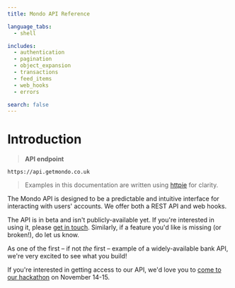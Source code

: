 ```yaml
---
title: Mondo API Reference

language_tabs:
  - shell

includes:
  - authentication
  - pagination
  - object_expansion
  - transactions
  - feed_items
  - web_hooks
  - errors

search: false
---
```


# Introduction

> **API endpoint**

```
https://api.getmondo.co.uk
```

> Examples in this documentation are written using [httpie](https://github.com/jkbrzt/httpie) for clarity.

The Mondo API is designed to be a predictable and intuitive interface for interacting with users' accounts. We offer both a REST API and web hooks.

The API is in beta and isn't publicly-available yet. If you're interested in using it, please [get in touch](http://twitter.com/getmondo). Similarly, if a feature you'd like is missing (or broken!), do let us know.

As one of the first – if not *the* first – example of a widely-available bank API, we're very excited to see what you build!

<aside class="announce">
If you're interested in getting access to our API, we'd love you to <a href="https://www.universe.com/events/mondo-hackathon-tickets-london-HLV936" title="Mondo Hackathon">come to our hackathon</a> on November 14-15.
</aside>
